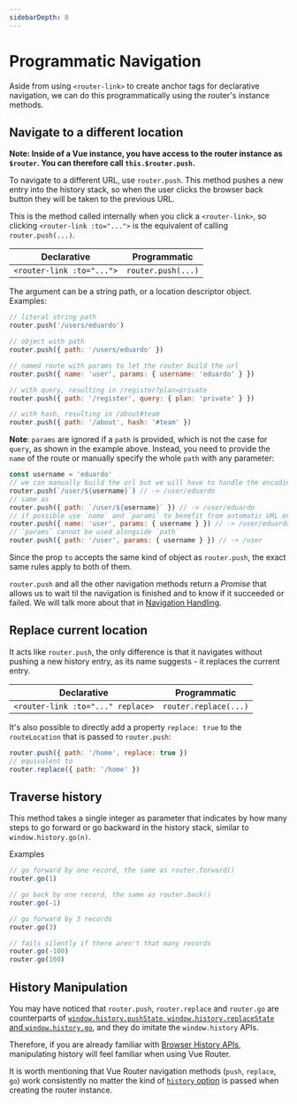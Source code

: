 ```yaml
---
sidebarDepth: 0
---
```


# Programmatic Navigation

Aside from using `<router-link>` to create anchor tags for declarative navigation, we can do this programmatically using the router's instance methods.

## Navigate to a different location

**Note: Inside of a Vue instance, you have access to the router instance as `$router`. You can therefore call `this.$router.push`.**

To navigate to a different URL, use `router.push`. This method pushes a new entry into the history stack, so when the user clicks the browser back button they will be taken to the previous URL.

This is the method called internally when you click a `<router-link>`, so clicking `<router-link :to="...">` is the equivalent of calling `router.push(...)`.

| Declarative               | Programmatic       |
| ------------------------- | ------------------ |
| `<router-link :to="...">` | `router.push(...)` |

The argument can be a string path, or a location descriptor object. Examples:

```js
// literal string path
router.push('/users/eduardo')

// object with path
router.push({ path: '/users/eduardo' })

// named route with params to let the router build the url
router.push({ name: 'user', params: { username: 'eduardo' } })

// with query, resulting in /register?plan=private
router.push({ path: '/register', query: { plan: 'private' } })

// with hash, resulting in /about#team
router.push({ path: '/about', hash: '#team' })
```

**Note**: `params` are ignored if a `path` is provided, which is not the case for `query`, as shown in the example above. Instead, you need to provide the `name` of the route or manually specify the whole `path` with any parameter:

```js
const username = 'eduardo'
// we can manually build the url but we will have to handle the encoding ourselves
router.push(`/user/${username}`) // -> /user/eduardo
// same as
router.push({ path: `/user/${username}` }) // -> /user/eduardo
// if possible use `name` and `params` to benefit from automatic URL encoding
router.push({ name: 'user', params: { username } }) // -> /user/eduardo
// `params` cannot be used alongside `path`
router.push({ path: '/user', params: { username } }) // -> /user
```

Since the prop `to` accepts the same kind of object as `router.push`, the exact same rules apply to both of them.

`router.push` and all the other navigation methods return a _Promise_ that allows us to wait til the navigation is finished and to know if it succeeded or failed. We will talk more about that in [Navigation Handling](../advanced/navigation-handling.md).

## Replace current location

It acts like `router.push`, the only difference is that it navigates without pushing a new history entry, as its name suggests - it replaces the current entry.

| Declarative                       | Programmatic          |
| --------------------------------- | --------------------- |
| `<router-link :to="..." replace>` | `router.replace(...)` |

It's also possible to directly add a property `replace: true` to the `routeLocation` that is passed to `router.push`:

```js
router.push({ path: '/home', replace: true })
// equivalent to
router.replace({ path: '/home' })
```

## Traverse history

This method takes a single integer as parameter that indicates by how many steps to go forward or go backward in the history stack, similar to `window.history.go(n)`.

Examples

```js
// go forward by one record, the same as router.forward()
router.go(1)

// go back by one record, the same as router.back()
router.go(-1)

// go forward by 3 records
router.go(3)

// fails silently if there aren't that many records
router.go(-100)
router.go(100)
```

## History Manipulation

You may have noticed that `router.push`, `router.replace` and `router.go` are counterparts of [`window.history.pushState`, `window.history.replaceState` and `window.history.go`](https://developer.mozilla.org/en-US/docs/Web/API/History), and they do imitate the `window.history` APIs.

Therefore, if you are already familiar with [Browser History APIs](https://developer.mozilla.org/en-US/docs/Web/API/History_API), manipulating history will feel familiar when using Vue Router.

It is worth mentioning that Vue Router navigation methods (`push`, `replace`, `go`) work consistently no matter the kind of [`history` option](/api/#history) is passed when creating the router instance.
